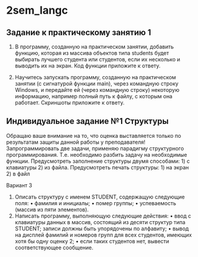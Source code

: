 # 2sem_langc
## Задание к практическому занятию 1
1. В программу, созданную на практическом занятии, добавить функцию, которая из массива объектов типа students будет выбирать лучшего студента или студентов, если их несколько и выводить их на экран. Код функции приложите к ответу.

2. Научитесь запускать программу, созданную на практическом занятии (с сигнатурой функции main), через командную строку Windows, и передайте ей (через командную строку) некоторую информацию, например полный путь к файлу, с которым она работает. Скриншоты приложите к ответу.
## Индивидуальное задание №1 Структуры
Обращаю ваше внимание на то, что оценка выставляется только по результатам защиты данной работы у преподавателя!
Запрограммировать две задачи, применяю парадигму структурного программирования. Т.е. необходимо разбить задачу на необходимые функции. 
Предусмотреть заполнение структуры двумя способами: 1) с клавиатуры 2) из файла.
Предусмотреть печать структуры: 1) на экран 2) в файл

Вариант 3
1. Описать структуру с именем STUDENT, содержащую следующие поля:
• фамилия и инициалы;
• помер группы;
• успеваемость (массив из пяти элементов).
2. Написать программу, выполняющую следующие действия:
• ввод с клавиатуры данных в массив, состоящий из десяти структур типа
STUDENT; записи должны быть упорядочены по алфавиту;
• вывод на дисплей фамилий и номеров групп для всех студентов, имеющих
хотя бы одну оценку 2;
• если таких студентов нет, вывести соответствующее сообщение. 
